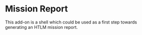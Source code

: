 # Mission Report

This add-on is a shell which could be used as a first step towards generating an HTLM mission report.

